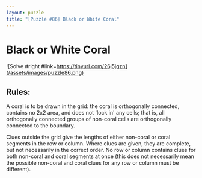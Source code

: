 ```yaml
---
layout: puzzle
title: "[Puzzle #86] Black or White Coral"
---
```


# Black or White Coral

![Solve #right #link=https://tinyurl.com/26j5jqzn](/assets/images/puzzle86.png)

## Rules:

A coral is to be drawn in the grid: the coral is orthogonally connected, contains no 2x2 area, and does not 'lock in' any cells; that is, all orthogonally connected groups of non-coral cells are orthogonally connected to the boundary.

Clues outside the grid give the lengths of either non-coral or coral segments in the row or column. Where clues are given, they are complete, but not necessarily in the correct order. No row or column contains clues for both non-coral and coral segments at once (this does not necessarily mean the possible non-coral and coral clues for any row or column must be different). 
